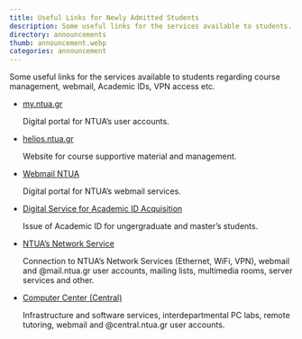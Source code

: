 ```yaml
---
title: Useful Links for Newly Admitted Students
description: Some useful links for the services available to students.
directory: announcements
thumb: announcement.webp
categories: announcement
---
```

Some useful links for the services available to students regarding course management, webmail, Academic IDs, VPN access etc.

*	[my.ntua.gr](http://my.ntua.gr/)

    Digital portal for NTUA’s user accounts.
*	[helios.ntua.gr](https://helios.ntua.gr/)

    Website for course supportive material and management.
* [Webmail NTUA](https://webmail.ntua.gr/)

    Digital portal for NTUA’s webmail services.
* [Digital Service for Academic ID Acquisition](https://submit-academicid.minedu.gov.gr/)

    Issue of Academic ID for ungergraduate and master’s students.
* [NTUA’s Network Service](http://www.noc.ntua.gr/)

    Connection to NTUA’s Network Services (Ethernet, WiFi, VPN), webmail and @mail.ntua.gr user accounts, mailing lists, multimedia rooms, server services and other.
* [Computer Center (Central)](http://www.central.ntua.gr/)

    Infrastructure and software services, interdepartmental PC labs, remote tutoring, webmail and @central.ntua.gr user accounts.
